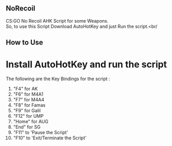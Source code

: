 ## NoRecoil

CS:GO No Recoil AHK Script for some Weapons. <br/>
So, to use this Script Download AutoHotKey and just Run the script.<br/

## How to Use

# Install AutoHotKey and run the script
The following are the Key Bindings for the script : <br/>
1. "F4" for AK
2. "F6" for M4A1
3. "F7" for M4A4
4. "F8" for Famas
5. "F9" for Galil
6. "F12" for UMP
7. "Home" for AUG
8. "End" for SG 
9. "F11" to 'Pause the Script'
10. "F10" to 'Exit/Terminate the Script'
